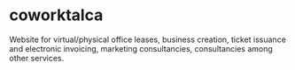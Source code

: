 # coworktalca
Website for virtual/physical office leases, business creation, ticket issuance and electronic invoicing, marketing consultancies, consultancies among other services.
